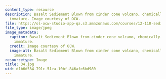 ```yaml
---
content_type: resource
description: Basalt Sediement Blown from cinder cone volcano, chemically and physically
  immature. Image courtesy of OCW.
file: https://ol-ocw-studio-app-qa.s3.amazonaws.com/courses/12-110-sedimentary-geology-fall-2004/d1b6d534791c51ea10bf846afc6bd980_34.jpg
file_type: image/jpeg
image_metadata:
  caption: Basalt Sediement Blown from cinder cone volcano, chemically and physically
    immature.
  credit: Image courtesy of OCW.
  image-alt: Basalt Sediement Blown from cinder cone volcano, chemically and physically
    immature.
resourcetype: Image
title: 34.jpg
uid: d1b6d534-791c-51ea-10bf-846afc6bd980
---
```

